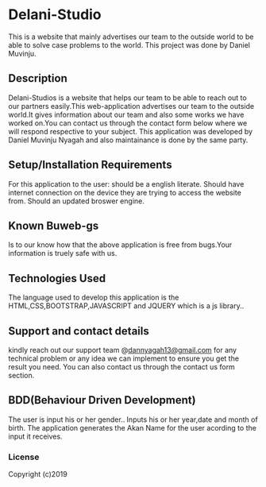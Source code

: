 # Delani-Studio
This is a website that mainly advertises our team to the outside world to be able to solve case problems to the world.
This project was done by Daniel Muvinju.  
## Description
Delani-Studios is a website that helps our team to be able to reach out to our partners easily.This web-application advertises our team to the outside world.It gives information about our team and also some works we have worked on.You can contact us through the contact form below where we will respond respective to your subject. 
This application was developed by Daniel Muvinju Nyagah and also maintainance is done by the same party.
## Setup/Installation Requirements
For this application to the user: should be a  english literate.
Should have internet connection on the device they are trying to access the website from.
Should an updated broswer engine.
                                  

## Known Buweb-gs
 Is to our know how that the above application is free from bugs.Your information is truely safe with us.
## Technologies Used
The language used to develop this application is the HTML,CSS,BOOTSTRAP,JAVASCRIPT and JQUERY which is a js library.. 
## Support and contact details
 kindly reach out our support team @dannyagah13@gmail.com for any technical problem or any idea we can implement to ensure you get the result you need. 
 You can also contact us through the contact us form section.
## BDD(Behaviour Driven Development)
The user is input his or her gender..
Inputs his or her year,date and month of birth.
The application generates the Akan Name for the user acording to the input it receives. 
### License

Copyright (c)2019 